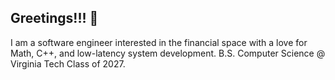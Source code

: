 ## Greetings!!! 👋
I am a software engineer interested in the financial space with a love for Math, C++, and low-latency system development.
B.S. Computer Science @ Virginia Tech Class of 2027. 
<!--
**Loganocm/loganocm** is a ✨ _special_ ✨ repository because its `README.md` (this file) appears on your GitHub profile.

Here are some ideas to get you started:

- 🔭 I’m currently working on ...
- 🌱 I’m currently learning ...
- 👯 I’m looking to collaborate on ...
- 🤔 I’m looking for help with ...
- 💬 Ask me about ...
- 📫 How to reach me: ...
- 😄 Pronouns: ...
- ⚡ Fun fact: ...
-->

